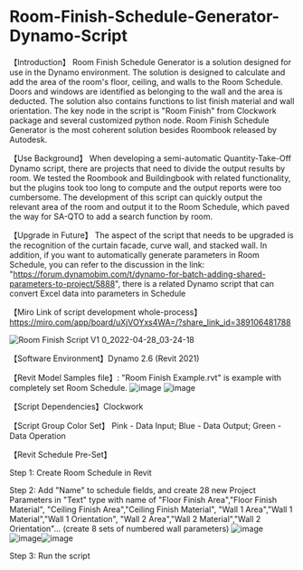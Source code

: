 # Room-Finish-Schedule-Generator-Dynamo-Script
【Introduction】
Room Finish Schedule Generator is a solution designed for use in the Dynamo environment. The solution is designed to calculate and add the area of the room's floor, ceiling, and walls to the Room Schedule.  Doors and windows are identified as belonging to the wall and the area is deducted. The solution also contains functions to list finish material and wall orientation. The key node in the script is "Room Finish" from Clockwork package and several customized python node. Room Finish Schedule Generator is the most coherent solution besides Roombook released by Autodesk. 

【Use Background】 
When developing a semi-automatic Quantity-Take-Off Dynamo script, there are projects that need to divide the output results by room. We tested the Roombook and Buildingbook with related functionality, but the plugins took too long to compute and the output reports were too cumbersome. The development of this script can quickly output the relevant area of the room and output it to the Room Schedule, which paved the way for SA-QTO to add a search function by room.

【Upgrade in Future】
The aspect of the script that needs to be upgraded is the recognition of the curtain facade, curve wall, and stacked wall. In addition, if you want to automatically generate parameters in Room Schedule, you can refer to the discussion in the link: "https://forum.dynamobim.com/t/dynamo-for-batch-adding-shared-parameters-to-project/5888", there is a related Dynamo script that can convert Excel data into parameters in Schedule

【Miro Link of script development whole-process】https://miro.com/app/board/uXjVOYxs4WA=/?share_link_id=389106481788

![Room Finish Script V1 0_2022-04-28_03-24-18](https://user-images.githubusercontent.com/55901325/165857709-74523795-9efe-466b-8f14-1f025954c454.png)

【Software Environment】Dynamo 2.6 (Revit 2021)

【Revit Model Samples file】: "Room Finish Example.rvt" is example with completely set Room Schedule.
![image](https://user-images.githubusercontent.com/55901325/165858330-14a6420b-4699-46b2-bbb3-a6ad65e58a36.png)
![image](https://user-images.githubusercontent.com/55901325/165858395-eb3dcbc9-bb1a-4e80-9a3d-016cb9c726f3.png)

【Script Dependencies】Clockwork 

【Script Group Color Set】 Pink - Data Input;  Blue - Data Output;  Green - Data Operation

【Revit Schedule Pre-Set】

Step 1: Create Room Schedule in Revit

Step 2: Add "Name" to schedule fields, and create 28 new Project Parameters in "Text" type with name of 
"Floor Finish Area","Floor Finish Material",
"Ceiling Finish Area","Ceiling Finish Material",
"Wall 1 Area","Wall 1 Material","Wall 1 Orientation",
"Wall 2 Area","Wall 2 Material","Wall 2 Orientation"...
(create 8 sets of numbered wall parameters)
![image](https://user-images.githubusercontent.com/55901325/165413902-ebb0efe0-2116-4fd9-a246-210f4bd19ba5.png)
![image](https://user-images.githubusercontent.com/55901325/165414123-da2dd72f-35f3-45d0-9817-d4c5d7fc2340.png)![image](https://user-images.githubusercontent.com/55901325/165414155-40d8b4ae-5e57-45bc-af74-ec23e85ff397.png)

Step 3: Run the script
